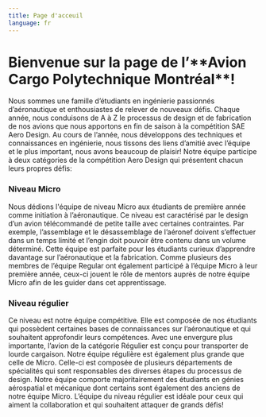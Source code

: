 ```yaml
---
title: Page d'acceuil
language: fr
---
```

# **Bienvenue sur la page de l’\*\*Avion Cargo Polytechnique Montréal\*\*!**

Nous sommes une famille d’étudiants en ingénierie passionnés d’aéronautique et enthousiastes de relever de nouveaux défis. Chaque année, nous conduisons de A à Z le processus de design et de fabrication de nos avions que nous apportons en fin de saison à la compétition SAE Aero Design. Au cours de l’année, nous développons des techniques et connaissances en ingénierie, nous tissons des liens d’amitié avec l’équipe et le plus important, nous avons beaucoup de plaisir! Notre équipe participe à deux catégories de la compétition Aero Design qui présentent chacun leurs propres défis: 

### Niveau Micro

Nous dédions l'équipe de niveau Micro aux étudiants de première année comme initiation à l’aéronautique. Ce niveau est caractérisé par le design d’un avion télécommandé de petite taille avec certaines contraintes. Par exemple, l’assemblage et le désassemblage de l’aéronef doivent s’effectuer dans un temps limité et l’engin doit pouvoir être contenu dans un volume déterminé. Cette équipe est parfaite pour les étudiants curieux d’apprendre davantage sur l’aéronautique et la fabrication. Comme plusieurs des membres de l’équipe Regular ont également participé à l’équipe Micro à leur première année, ceux-ci jouent le rôle de mentors auprès de notre équipe Micro afin de les guider dans cet apprentissage. 

### Niveau régulier

Ce niveau est notre équipe compétitive. Elle est composée de nos étudiants qui possèdent certaines bases de connaissances sur l’aéronautique et qui souhaitent approfondir leurs compétences. Avec une envergure plus importante, l’avion de la catégorie Régulier est conçu pour transporter de lourde cargaison. Notre équipe régulière est également plus grande que celle de Micro. Celle-ci est composée de plusieurs départements de spécialités qui sont responsables des diverses étapes du processus de design. Notre équipe comporte majoritairement des étudiants en génies aérospatial et mécanique dont certains sont également des anciens de notre équipe Micro. L’équipe du niveau régulier est idéale pour ceux qui aiment la collaboration et qui souhaitent attaquer de grands défis!